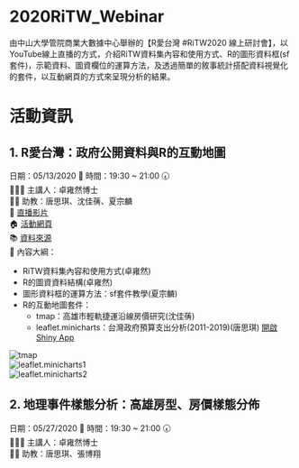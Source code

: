 # 2020RiTW_Webinar
由中山大學管院商業大數據中心舉辦的【R愛台灣 #RiTW2020 線上研討會】，以YouTube線上直播的方式，介紹RiTW資料集內容和使用方式、R的圖形資料框(sf套件)，示範資料、圖資欄位的運算方法，及透過簡單的敘事統計搭配資料視覺化的套件，以互動網頁的方式來呈現分析的結果。

# 活動資訊

## 1. R愛台灣：政府公開資料與R的互動地圖
日期：05/13/2020 📅     時間：19:30 ~ 21:00 🕢 <br>
👨🏻‍🎓 主講人：卓雍然博士 <br>
👩‍🏫 助教：唐思琪、沈佳蒨、夏宗麟 <br>
🎤 [直播影片](youtu.be/DrB_t3Il7zo) <br>
🏠 [活動網頁](tiny.cc/RiTW2020) <br>
📚 [資料來源](https://github.com/gtonychuo/RiTW108) <br>
🎯 內容大綱：
+ RiTW資料集內容和使用方式(卓雍然)
+ R的圖資資料結構(卓雍然)
+ 圖形資料框的運算方法：sf套件教學(夏宗麟)
+ R的互動地圖套件：
  + tmap：高雄市輕軌捷運沿線房價研究(沈佳蒨)
  + leaflet.minicharts：台灣政府預算支出分析(2011-2019)(唐思琪) [開啟Shiny App](https://ritatang.shinyapps.io/twGovExp/)

![tmap](https://github.com/ritatang242/2020RiTW_Webinar/blob/master/pic/tmap.png)  <br>
![leaflet.minicharts1](https://github.com/ritatang242/2020RiTW_Webinar/blob/master/pic/leaflet_minicharts1.png)  <br>
![leaflet.minicharts2](https://github.com/ritatang242/2020RiTW_Webinar/blob/master/pic/leaflet_minicharts2.png)  <br>

  
## 2. 地理事件樣態分析：高雄房型、房價樣態分佈
日期：05/27/2020 📅     時間：19:30 ~ 21:00 🕢 <br>
👨🏻‍🎓 主講人：卓雍然博士 <br>
👩‍🏫 助教：唐思琪、張博翔 <br>
